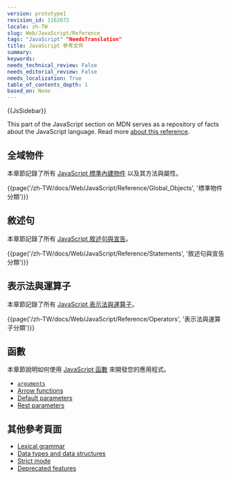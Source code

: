 ```yaml
---
version: prototype1
revision_id: 1162672
locale: zh-TW
slug: Web/JavaScript/Reference
tags: "JavaScript" "NeedsTranslation"
title: JavaScript 參考文件
summary: 
keywords: 
needs_technical_review: False
needs_editorial_review: False
needs_localization: True
table_of_contents_depth: 1
based_on: None
---
```

<div>{{JsSidebar}}</div>

<p>This part of the JavaScript section on MDN serves as a repository of facts about the JavaScript language. Read more <a href="/zh-TW/docs/Web/JavaScript/Reference/About">about this reference</a>.</p>

<h2 id="全域物件">全域物件</h2>

<p>本章節記錄了所有&nbsp;<a href="/zh-TW/docs/Web/JavaScript/Reference/Global_Objects">JavaScript 標準內建物件</a>&nbsp;以及其方法與屬性。</p>

<div>{{page('/zh-TW/docs/Web/JavaScript/Reference/Global_Objects', '標準物件分類')}}</div>

<h2 id="敘述句">敘述句</h2>

<p>本章節記錄了所有&nbsp;<a href="/zh-TW/docs/Web/JavaScript/Reference/Statements">JavaScript 敘述句與宣告</a>。</p>

<div>{{page('/zh-TW/docs/Web/JavaScript/Reference/Statements', '敘述句與宣告分類')}}</div>

<h2 id="表示法與運算子">表示法與運算子</h2>

<p>本章節記錄了所有 <a href="/zh-TW/docs/Web/JavaScript/Reference/Operators">JavaScript 表示法與運算子</a>。</p>

<div>{{page('/zh-TW/docs/Web/JavaScript/Reference/Operators', '表示法與運算子分類')}}</div>

<h2 id="函數">函數</h2>

<p>本章節說明如何使用&nbsp;<a href="/zh-TW/docs/Web/JavaScript/Reference/Functions">JavaScript 函數</a>&nbsp;來開發您的應用程式。</p>

<ul>
 <li><a href="/zh-TW/docs/Web/JavaScript/Reference/Functions/arguments"><code>arguments</code></a></li>
 <li><a href="/zh-TW/docs/Web/JavaScript/Reference/Functions/Arrow_functions">Arrow functions</a></li>
 <li><a href="/zh-TW/docs/Web/JavaScript/Reference/Functions/Default_parameters">Default parameters</a></li>
 <li><a href="/zh-TW/docs/Web/JavaScript/Reference/Functions/rest_parameters">Rest parameters</a></li>
</ul>

<h2 id="其他參考頁面">其他參考頁面</h2>

<ul>
 <li><a href="/zh-TW/docs/Web/JavaScript/Reference/Lexical_grammar">Lexical grammar</a></li>
 <li><a href="/zh-TW/docs/Web/JavaScript/Data_structures">Data types and data structures</a></li>
 <li><a href="/zh-TW/docs/Web/JavaScript/Reference/Strict_mode">Strict mode</a></li>
 <li><a href="/zh-TW/docs/Web/JavaScript/Reference/Deprecated_and_obsolete_features">Deprecated features</a></li>
</ul>

